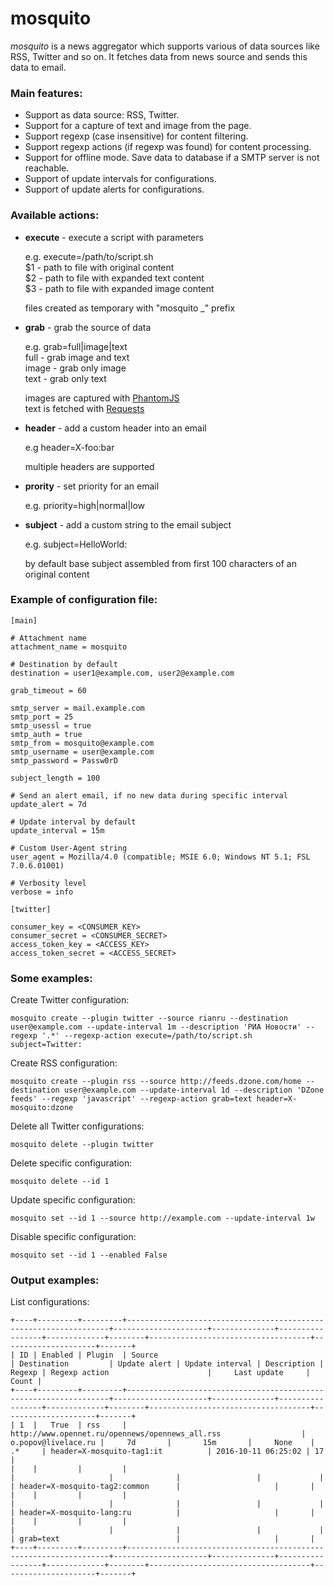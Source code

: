 
# mosquito

*mosquito* is a news aggregator which supports various of data sources like RSS, Twitter and so on. It fetches data from news source and sends this data to email.  

### Main features:

* Support as data source: RSS, Twitter.
* Support for a capture of text and image from the page.
* Support regexp (case insensitive) for content filtering.
* Support regexp actions (if regexp was found) for content processing.
* Support for offline mode. Save data to database if a SMTP server is not reachable.
* Support of update intervals for configurations.
* Support of update alerts for configurations.

### Available actions:

* **execute** - execute a script with parameters  
    
  e.g. execute=/path/to/script.sh  
  $1 - path to file with original content  
  $2 - path to file with expanded text content  
  $3 - path to file with expanded image content
  
  files created as temporary with "mosquito _" prefix
  
* **grab** - grab the source of data  
    
  e.g. grab=full|image|text  
  full - grab image and text  
  image - grab only image  
  text - grab only text
    
  images are captured with [PhantomJS](http://phantomjs.org/)  
  text is fetched with [Requests](http://docs.python-requests.org/en/latest/)
  
* **header** - add a custom header into an email  
    
  e.g header=X-foo:bar
    
  multiple headers are supported
  
* **prority** - set priority for an email  
    
  e.g. priority=high|normal|low

* **subject** - add a custom string to the email subject  
    
  e.g. subject=HelloWorld: 
    
  by default base subject assembled from first 100 characters of an original content

### Example of configuration file:

```
[main]

# Attachment name
attachment_name = mosquito

# Destination by default
destination = user1@example.com, user2@example.com

grab_timeout = 60

smtp_server = mail.example.com
smtp_port = 25
smtp_usessl = true
smtp_auth = true
smtp_from = mosquito@example.com
smtp_username = user@example.com
smtp_password = Passw0rD

subject_length = 100

# Send an alert email, if no new data during specific interval
update_alert = 7d

# Update interval by default
update_interval = 15m

# Custom User-Agent string
user_agent = Mozilla/4.0 (compatible; MSIE 6.0; Windows NT 5.1; FSL 7.0.6.01001)

# Verbosity level
verbose = info

[twitter]

consumer_key = <CONSUMER_KEY>
consumer_secret = <CONSUMER_SECRET>
access_token_key = <ACCESS_KEY>
access_token_secret = <ACCESS_SECRET>
```

### Some examples:


Create Twitter configuration:
```
mosquito create --plugin twitter --source rianru --destination user@example.com --update-interval 1m --description 'РИА Новости' --regexp '.*' --regexp-action execute=/path/to/script.sh subject=Twitter: 
```

Create RSS configuration:
```
mosquito create --plugin rss --source http://feeds.dzone.com/home --destination user@example.com --update-interval 1d --description 'DZone feeds' --regexp 'javascript' --regexp-action grab=text header=X-mosquito:dzone 
```

Delete all Twitter configurations:
```
mosquito delete --plugin twitter
```

Delete specific configuration:
```
mosquito delete --id 1
```

Update specific configuration:
```
mosquito set --id 1 --source http://example.com --update-interval 1w
```

Disable specific configuration:
```
mosquito set --id 1 --enabled False
```

### Output examples:

List configurations:

```
+----+---------+---------+------------------------------------------------------------------+---------------------+--------------+-----------------+-------------+--------+------------------------------------+---------------------+-------+
| ID | Enabled | Plugin  | Source                                                           | Destination         | Update alert | Update interval | Description | Regexp | Regexp action                      |     Last update     | Count |
+----+---------+---------+------------------------------------------------------------------+---------------------+--------------+-----------------+-------------+--------+------------------------------------+---------------------+-------+
| 1  |   True  | rss     | http://www.opennet.ru/opennews/opennews_all.rss                  | o.popov@livelace.ru |     7d       |       15m       |     None    | .*     | header=X-mosquito-tag1:it          | 2016-10-11 06:25:02 | 17    |
|    |         |         |                                                                  |                     |              |                 |             |        | header=X-mosquito-tag2:common      |                     |       |
|    |         |         |                                                                  |                     |              |                 |             |        | header=X-mosquito-lang:ru          |                     |       |
|    |         |         |                                                                  |                     |              |                 |             |        | grab=text                          |                     |       |
+----+---------+---------+------------------------------------------------------------------+---------------------+--------------+-----------------+-------------+--------+------------------------------------+---------------------+-------+
```

